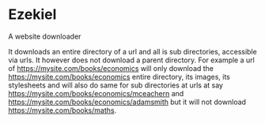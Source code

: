 # Ezekiel

A website downloader

It downloads an entire directory of a url and all is sub directories, accessible via urls. It however does not download a parent directory. For example a url of https://mysite.com/books/economics will only download the https://mysite.com/books/economics entire directory, its images, its stylesheets and will also do same for sub directories at urls at say https://mysite.com/books/economics/mceachern and  https://mysite.com/books/economics/adamsmith but it will not download https://mysite.com/books/maths.